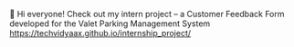 👋 Hi everyone!
Check out my intern project – a Customer Feedback Form developed for the Valet Parking Management System
https://techvidyaax.github.io/internship_project/
